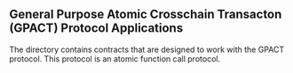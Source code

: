 General Purpose Atomic Crosschain Transacton (GPACT) Protocol Applications
----------------
The directory contains contracts that are designed to work
with the GPACT protocol. 
This protocol is an atomic function call protocol.
